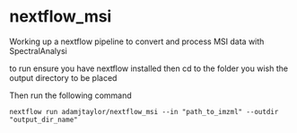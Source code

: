 # nextflow_msi
Working up a nextflow pipeline to convert and process MSI data with SpectralAnalysi

to run ensure you have nextflow installed then cd to the folder you wish the output directory to be placed

Then run the following command

    nextflow run adamjtaylor/nextflow_msi --in "path_to_imzml" --outdir "output_dir_name"
